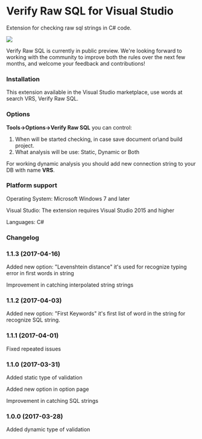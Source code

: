 ﻿Verify Raw SQL for Visual Studio
===================================

Extension for checking raw sql strings in C# code.

![](https://github.com/pkochubey/VerifyRawSql/blob/master/VerifyRawSql/Resources/how-it-is-work.gif)

Verify Raw SQL is currently in public preview. We're looking forward to working with the community to improve both the rules over the next few months, and welcome your feedback and contributions!

### Installation

This extension available in the Visual Studio marketplace, use words at search VRS, Verify Raw SQL.

### Options

**Tools->Options->Verify Raw SQL** you can control:

1. When will be started checking, in case save document or\and build project.
2. What analysis will be use: Static, Dynamic or Both

For working dynamic analysis you should add new connection string to your DB with name **VRS**.

### Platform support

Operating System: Microsoft Windows 7 and later

Visual Studio: The extension requires Visual Studio 2015 and higher

Languages: C#


### Changelog

### 1.1.3 (2017-04-16)

Added new option: "Levenshtein distance" it's used for recognize typing error in first words in string

Improvement in catching interpolated string strings


### 1.1.2 (2017-04-03)

Added new option: "First Keywords" it's first list of word in the string for recognize SQL string. 


### 1.1.1 (2017-04-01)

Fixed repeated issues


### 1.1.0 (2017-03-31)

Added static type of validation

Added new option in option page

Improvement in catching SQL strings


### 1.0.0 (2017-03-28)

Added dynamic type of validation